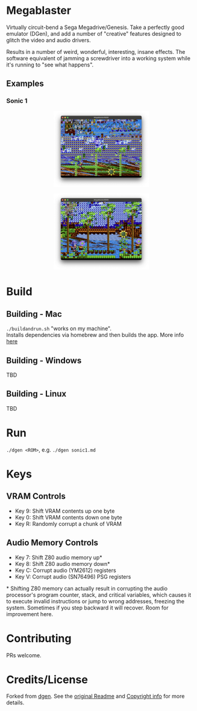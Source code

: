 # Megablaster

Virtually circuit-bend a Sega Megadrive/Genesis. Take a perfectly good emulator (DGen), and add a number of "creative" features designed to glitch the video and audio drivers.  

Results in a number of weird, wonderful, interesting, insane effects. The software equivalent of jamming a screwdriver into a working system while it's running to "see what happens".

## Examples
### Sonic 1
<p align="center">
    <img src="screenshots/s1.png" alt="Sonic screenshot" width="50%">
</p>
<p align="center">
    <img src="screenshots/s2.png" alt="Sonic screenshot" width="50%">
</p>

# Build
## Building - Mac
`./buildandrun.sh` "works on my machine".  
Installs dependencies via homebrew and then builds the app. More info [here](BUILDING_ON_MACOS.md)

## Building - Windows
TBD

## Building - Linux
TBD


# Run
`./dgen <ROM>`, e.g. `./dgen sonic1.md`


# Keys
## VRAM Controls
- Key 9: Shift VRAM contents up one byte
- Key 0: Shift VRAM contents down one byte
- Key R: Randomly corrupt a chunk of VRAM

## Audio Memory Controls
- Key 7: Shift Z80 audio memory up*
- Key 8: Shift Z80 audio memory down*
- Key C: Corrupt audio (YM2612) registers
- Key V: Corrupt audio (SN76496) PSG registers

\* Shifting Z80 memory can actually result in corrupting the audio processor's program counter, stack, and critical variables, which causes it to execute invalid instructions or jump to wrong addresses, freezing the system. Sometimes if you step backward it will recover. Room for improvement here.

# Contributing
PRs welcome. 

# Credits/License
Forked from [dgen](https://sourceforge.net/p/dgen/dgen/ci/master/tree/). See the [original Readme](README.original.md) and [Copyright info](COPYING) for more details.